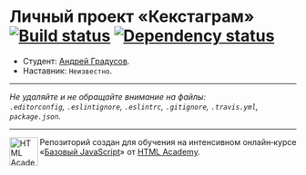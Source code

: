 # Личный проект «Кекстаграм» [![Build status][travis-image]][travis-url] [![Dependency status][dependency-image]][dependency-url]

* Студент: [Андрей Градусов](https://up.htmlacademy.ru/javascript/4/user/182375).
* Наставник: `Неизвестно`.

---

_Не удаляйте и не обращайте внимание на файлы:_<br>
_`.editorconfig`, `.eslintignore`, `.eslintrc`, `.gitignore`, `.travis.yml`, `package.json`._

---

<a href="https://htmlacademy.ru/intensive/javascript"><img align="left" width="50" height="50" title="HTML Academy" src="https://up.htmlacademy.ru/static/img/intensive/javascript/logo-for-github.svg"></a>

Репозиторий создан для обучения на интенсивном онлайн‑курсе «[Базовый JavaScript](https://htmlacademy.ru/intensive/javascript)» от [HTML Academy](https://htmlacademy.ru).

[travis-image]: https://travis-ci.org/htmlacademy-javascript/182375-kekstagram.svg?branch=master
[travis-url]: https://travis-ci.org/htmlacademy-javascript/182375-kekstagram
[dependency-image]: https://david-dm.org/htmlacademy-javascript/182375-kekstagram.svg?style=flat-square
[dependency-url]: https://david-dm.org/htmlacademy-javascript/182375-kekstagram
